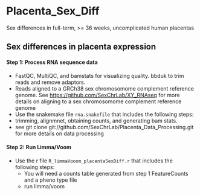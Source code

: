 # Placenta_Sex_Diff
Sex differences in full-term, >= 36 weeks,  uncomplicated human placentas

## Sex differences in placenta expression 
#### Step 1: Process RNA sequence data
- FastQC, MultiQC, and bamstats for visualizing quality. bbduk to trim reads and remove adaptors. 
- Reads aligned to a GRCh38 sex chromosomome complement reference genome. See https://github.com/SexChrLab/XY_RNAseq for more details on aligning to a sex chromosomome complement reference genome
- Use the snakemake file `rna.snakefile` that includes the following steps:
- trimming, alignmnet, obtaining counts, and generating bam stats. 
- see git clone git://github.com/SexChrLab/Placenta_Data_Processing.git for more details on data processing

#### Step 2: Run Limma/Voom 
- Use the r file `R_limmaVooom_placentaSexDiff.r` that includes the following steps:
  - You will need a counts table generated from step 1 FeatureCounts and a pheno type file
  - run limma/voom
